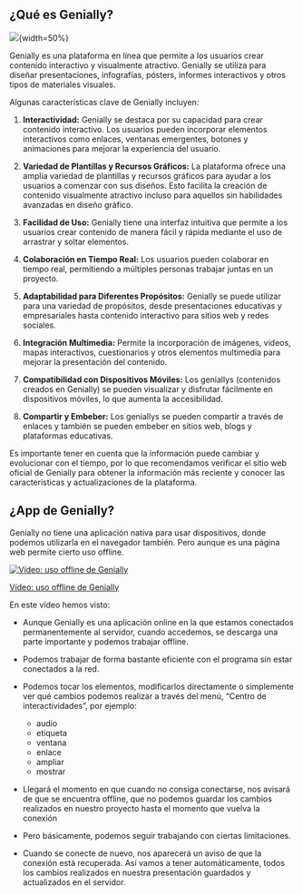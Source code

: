 ## ¿Qué es Genially?

![](https://raw.githubusercontent.com/javacasm/Iniciacion-Herramientas-Digitales-Aula/main/images/logo-genially.png){width=50%}

Genially es una plataforma en línea que permite a los usuarios crear contenido interactivo y visualmente atractivo. Genially se utiliza para diseñar presentaciones, infografías, pósters, informes interactivos y otros tipos de materiales visuales.

Algunas características clave de Genially incluyen:

1. **Interactividad:** Genially se destaca por su capacidad para crear contenido interactivo. Los usuarios pueden incorporar elementos interactivos como enlaces, ventanas emergentes, botones y animaciones para mejorar la experiencia del usuario.

2. **Variedad de Plantillas y Recursos Gráficos:** La plataforma ofrece una amplia variedad de plantillas y recursos gráficos para ayudar a los usuarios a comenzar con sus diseños. Esto facilita la creación de contenido visualmente atractivo incluso para aquellos sin habilidades avanzadas en diseño gráfico.

3. **Facilidad de Uso:** Genially tiene una interfaz intuitiva que permite a los usuarios crear contenido de manera fácil y rápida mediante el uso de arrastrar y soltar elementos.

4. **Colaboración en Tiempo Real:** Los usuarios pueden colaborar en tiempo real, permitiendo a múltiples personas trabajar juntas en un proyecto.

5. **Adaptabilidad para Diferentes Propósitos:** Genially se puede utilizar para una variedad de propósitos, desde presentaciones educativas y empresariales hasta contenido interactivo para sitios web y redes sociales.

6. **Integración Multimedia:** Permite la incorporación de imágenes, vídeos, mapas interactivos, cuestionarios y otros elementos multimedia para mejorar la presentación del contenido.

7. **Compatibilidad con Dispositivos Móviles:** Los geniallys (contenidos creados en Genially) se pueden visualizar y disfrutar fácilmente en dispositivos móviles, lo que aumenta la accesibilidad.

8. **Compartir y Embeber:** Los geniallys se pueden compartir a través de enlaces y también se pueden embeber en sitios web, blogs y plataformas educativas.

Es importante tener en cuenta que la información puede cambiar y evolucionar con el tiempo, por lo que recomendamos verificar el sitio web oficial de Genially para obtener la información más reciente y conocer las características y actualizaciones de la plataforma.

## ¿App de Genially?

Genially no tiene una aplicación nativa para usar dispositivos, donde podemos utilizarla en el navegador también. Pero aunque es una página web permite cierto uso offline.

[![Vídeo: uso offline de Genially](https://img.youtube.com/vi/zbK8CH8RgXI/0.jpg)](https://youtu.be/zbK8CH8RgXI)

[Vídeo: uso offline de Genially](https://drive.google.com/file/d/1uEXxpQzPEi2Z4lLO1omHoi9uJJtM9lr7/view?usp=drivesdk)


En este vídeo hemos visto:

* Aunque Genially es una aplicación online en la que estamos conectados permanentemente al servidor, cuando accedemos, se descarga una parte importante y podemos trabajar offline. 
* Podemos trabajar de forma bastante eficiente con el programa sin estar conectados a la red. 
* Podemos tocar los elementos, modificarlos directamente o simplemente ver qué cambios podemos realizar a través del menú, “Centro de interactividades”, por ejemplo:

    - audio
    - etiqueta
    - ventana
    - enlace
    - ampliar
    - mostrar

* Llegará el momento en que cuando no consiga conectarse, nos avisará de que se encuentra offline, que no podemos guardar los cambios realizados en nuestro proyecto hasta el momento que vuelva la conexión
* Pero básicamente, podemos seguir trabajando con ciertas limitaciones. 
* Cuando se conecte de nuevo, nos aparecerá un aviso de que la conexión está recuperada. Así  vamos a tener automáticamente, todos los cambios realizados en nuestra presentación guardados y actualizados en el servidor.
